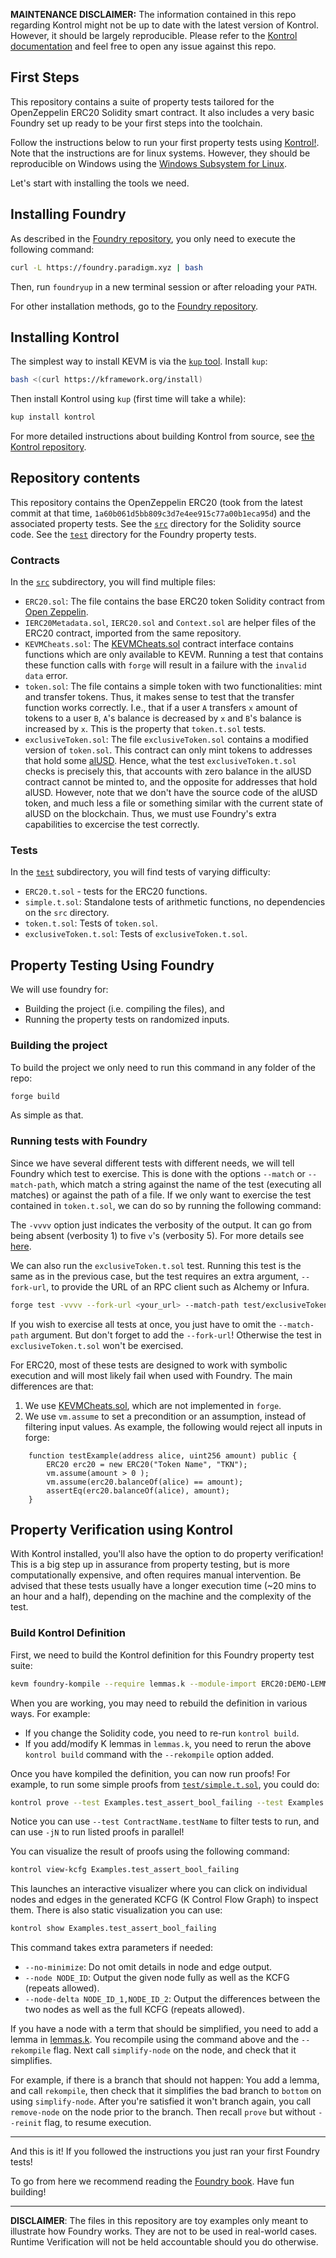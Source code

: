 **MAINTENANCE DISCLAIMER:** The information contained in this repo regarding Kontrol might not be up to date with the latest version of Kontrol. However, it should be largely reproducible. Please refer to the [Kontrol documentation](https://docs.runtimeverification.com/kontrol/overview/readme) and feel free to open any issue against this repo.

First Steps
-----------

This repository contains a suite of property tests tailored for the OpenZeppelin ERC20 Solidity smart contract.
It also includes a very basic Foundry set up ready to be your first steps into the toolchain.

Follow the instructions below to run your first property tests using [Kontrol!](https://github.com/runtimeverification/kontrol).
Note that the instructions are for linux systems.
However, they should be reproducible on Windows using the [Windows Subsystem for Linux](https://docs.microsoft.com/en-us/windows/wsl/).

Let's start with installing the tools we need.

Installing Foundry
------------------

As described in the [Foundry repository](https://github.com/foundry-rs/foundry/), you only need to execute the following command:

```sh
curl -L https://foundry.paradigm.xyz | bash
```

Then, run `foundryup` in a new terminal session or after reloading your `PATH`.

For other installation methods, go to the [Foundry repository](https://github.com/foundry-rs/foundry/).

Installing Kontrol
---------------

The simplest way to install KEVM is via the [`kup` tool](https://github.com/runtimeverification/kup).
Install `kup`:

```sh
bash <(curl https://kframework.org/install)
```

Then install Kontrol using `kup` (first time will take a while):

```sh
kup install kontrol
```

For more detailed instructions about building Kontrol from source, see [the Kontrol repository](https://github.com/runtimeverification/kontrol).

Repository contents
-------------------

This repository contains the OpenZeppelin ERC20 (took from the latest commit at that time, `1a60b061d5bb809c3d7e4ee915c77a00b1eca95d`) and the associated property tests.
See the [`src`](./src) directory for the Solidity source code.
See the [`test`](./test) directory for the Foundry property tests.

### Contracts

In the [`src`](./src) subdirectory, you will find multiple files:

- `ERC20.sol`: The file contains the base ERC20 token Solidity contract from [Open Zeppelin](https://github.com/OpenZeppelin/openzeppelin-contracts/tree/master/contracts/token/ERC20).
- `IERC20Metadata.sol`, `IERC20.sol` and `Context.sol` are helper files of the ERC20 contract, imported from the same repository.
- `KEVMCheats.sol`: The [KEVMCheats.sol](./src/utils/KEVMCheats.sol) contract interface contains functions which are only available to KEVM.
                    Running a test that contains these function calls with `forge` will result in a failure with the `invalid data` error.
- `token.sol`: The file contains a simple token with two functionalities: mint and transfer tokens.
  Thus, it makes sense to test that the transfer function works correctly.
  I.e., that if a user `A` transfers `x` amount of tokens to a user `B`, `A`'s balance is decreased by `x` and `B`'s balance is increased by `x`.
  This is the property that `token.t.sol` tests.
- `exclusiveToken.sol`: The file `exclusiveToken.sol` contains a modified version of `token.sol`.
  This contract can only mint tokens to addresses that hold some [alUSD](https://etherscan.io/token/0xbc6da0fe9ad5f3b0d58160288917aa56653660e9).
  Hence, what the test `exclusiveToken.t.sol` checks is precisely this, that accounts with zero balance in the alUSD contract cannot be minted to, and the opposite for addresses that hold alUSD.
  However, note that we don't have the source code of the alUSD token, and much less a file or something similar with the current state of alUSD on the blockchain.
  Thus, we must use Foundry's extra capabilities to excercise the test correctly.

### Tests

In the [`test`](./test) subdirectory, you will find tests of varying difficulty:

- `ERC20.t.sol` - tests for the ERC20 functions.
- `simple.t.sol`: Standalone tests of arithmetic functions, no dependencies on the `src` directory.
- `token.t.sol`: Tests of `token.sol`.
- `exclusiveToken.t.sol`: Tests of `exclusiveToken.t.sol`.

Property Testing Using Foundry
------------------------------

We will use foundry for:

- Building the project (i.e. compiling the files), and
- Running the property tests on randomized inputs.

### Building the project

To build the project we only need to run this command in any folder of the repo:

```sh
forge build
```

As simple as that.

### Running tests with Foundry

Since we have several different tests with different needs, we will tell Foundry which test to exercise.
This is done with the options `--match` or `--match-path`, which match a string against the name of the test (executing all matches) or against the path of a file.
If we only want to exercise the test contained in `token.t.sol`, we can do so by running the following command:

The `-vvvv` option just indicates the verbosity of the output.
It can go from being absent (verbosity 1) to five `v`'s (verbosity 5).
For more details see [here](https://book.getfoundry.sh/forge/tests#logs-and-traces).

We can also run the `exclusiveToken.t.sol` test.
Running this test is the same as in the previous case, but the test requires an extra
argument, `--fork-url`, to provide the URL of an RPC client such as Alchemy or Infura.

```sh
forge test -vvvv --fork-url <your_url> --match-path test/exclusiveToken.t.sol
```

If you wish to exercise all tests at once, you just have to omit the `--match-path` argument.
But don't forget to add the `--fork-url`! Otherwise the test in `exclusiveToken.t.sol` won't be exercised.

For ERC20, most of these tests are designed to work with symbolic execution and will most likely fail when used with Foundry.
The main differences are that:

1. We use [KEVMCheats.sol](./src/utils/KEVMCheats.sol), which are not implemented in `forge`.
2. We use `vm.assume` to set a precondition or an assumption, instead of filtering input values.
As example, the following would reject all inputs in forge:

```solidity
    function testExample(address alice, uint256 amount) public {
        ERC20 erc20 = new ERC20("Token Name", "TKN");
        vm.assume(amount > 0 );
        vm.assume(erc20.balanceOf(alice) == amount);
        assertEq(erc20.balanceOf(alice), amount);
    }
```
Property Verification using Kontrol
--------------------------------

With Kontrol installed, you'll also have the option to do property verification!
This is a big step up in assurance from property testing, but is more computationally expensive, and often requires manual intervention.
Be advised that these tests usually have a longer execution time (~20 mins to an hour and a half), depending on the machine and the complexity of the test.

### Build Kontrol Definition

First, we need to build the Kontrol definition for this Foundry property test suite:

```sh
kevm foundry-kompile --require lemmas.k --module-import ERC20:DEMO-LEMMAS
```

When you are working, you may need to rebuild the definition in various ways.
For example:

- If you change the Solidity code, you need to re-run `kontrol build`.
- If you add/modify K lemmas in `lemmas.k`, you need to rerun the above `kontrol build` command with the `--rekompile` option added.

Once you have kompiled the definition, you can now run proofs!
For example, to run some simple proofs from [`test/simple.t.sol`](test/simple.t.sol), you could do:

```sh
kontrol prove --test Examples.test_assert_bool_failing --test Examples.test_assert_bool_passing -j2
```

Notice you can use `--test ContractName.testName` to filter tests to run, and can use `-jN` to run listed proofs in parallel!

You can visualize the result of proofs using the following command:

```sh
kontrol view-kcfg Examples.test_assert_bool_failing
```

This launches an interactive visualizer where you can click on individual nodes and edges in the generated KCFG (K Control Flow Graph) to inspect them.
There is also static visualization you can use:

```sh
kontrol show Examples.test_assert_bool_failing
```

This command takes extra parameters if needed:

- `--no-minimize`: Do not omit details in node and edge output.
- `--node NODE_ID`: Output the given node fully as well as the KCFG (repeats allowed).
- `--node-delta NODE_ID_1,NODE_ID_2`: Output the differences between the two nodes as well as the full KCFG (repeats allowed).

If you have a node with a term that should be simplified, you need to add a lemma in [lemmas.k](./lemmas.k).
You recompile using the command above and the `--rekompile` flag.
Next call `simplify-node` on the node, and check that it simplifies.

For example, if there is a branch that should not happen:
You add a lemma, and call `rekompile`, then check that it simplifies the bad branch to `bottom` on using `simplify-node`.
After you're satisfied it won't branch again, you call `remove-node` on the node prior to the branch.
Then recall `prove` but without `--reinit` flag, to resume execution.

-------

And this is it! If you followed the instructions you just ran your first Foundry tests!

To go from here we recommend reading the [Foundry book](https://book.getfoundry.sh).
Have fun building!

---------------

**DISCLAIMER**: The files in this repository are toy examples only meant to illustrate how Foundry works.
They are not to be used in real-world cases.
Runtime Verification will not be held accountable should you do otherwise.
